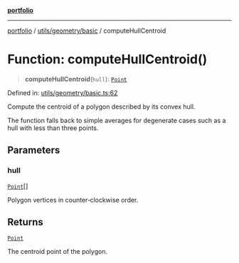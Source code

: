 [**portfolio**](../../../../README.md)

***

[portfolio](../../../../modules.md) / [utils/geometry/basic](../README.md) / computeHullCentroid

# Function: computeHullCentroid()

> **computeHullCentroid**(`hull`): [`Point`](../interfaces/Point.md)

Defined in: [utils/geometry/basic.ts:62](https://github.com/tnorlund/Portfolio/blob/ed809a84b311878a5d5ab0478e10ed8cf2141530/portfolio/utils/geometry/basic.ts#L62)

Compute the centroid of a polygon described by its convex hull.

The function falls back to simple averages for degenerate cases such
as a hull with less than three points.

## Parameters

### hull

[`Point`](../interfaces/Point.md)[]

Polygon vertices in counter‑clockwise order.

## Returns

[`Point`](../interfaces/Point.md)

The centroid point of the polygon.
